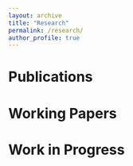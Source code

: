 ```yaml
---
layout: archive
title: "Research"
permalink: /research/
author_profile: true
---
```


# Publications
# Working Papers
# Work in Progress
